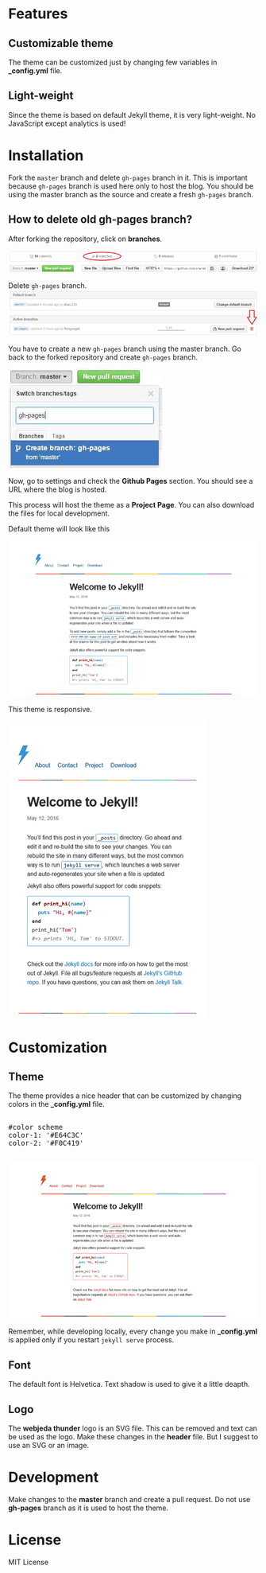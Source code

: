 # Features

## Customizable theme
The theme can be customized just by changing few variables in **_config.yml** file.

## Light-weight
Since the theme is based on default Jekyll theme, it is very light-weight. No JavaScript except analytics is used!


# Installation
Fork the ``master`` branch and delete ``gh-pages`` branch in it. This is important because ``gh-pages`` branch is used here only to host the blog. You should be using the master branch as the source and create a fresh ``gh-pages`` branch.

## How to delete old **gh-pages** branch?
After forking the repository, click on **branches**.


![delete gh-pages branch](/images/delete-github-branch.png)

Delete ``gh-pages`` branch.
![delete gh-pages branch](/images/delete-github-branch-2.png)

You have to create a new ``gh-pages`` branch using the master branch. Go back to the forked repository and create ``gh-pages`` branch.

![create gh-pages branch](/images/create-gh-pages-branch.JPG)

Now, go to settings and check the **Github Pages** section. You should see a URL where the blog is hosted.

This process will host the theme as a **Project Page**. You can also download the files for local development. 

Default theme will look like this

![webjeda thunder jekyll theme](/images/thunder-jekyll-theme.png)

This theme is responsive.

![webjeda thunder jekyll responsive theme](/images/thunder-responsive-jekyll-theme.png)


# Customization

## Theme
The theme provides a nice header that can be customized by changing colors in the **_config.yml** file.

<pre>

#color scheme
color-1: '#E64C3C'
color-2: '#F0C419' 

</pre>

![webjeda sidebar theme](/images/thunder-jekyll-theme-2.png)

Remember, while developing locally, every change you make in **_config.yml** is applied only if you restart ``jekyll serve`` process.

## Font 
The default font is Helvetica. Text shadow is used to give it a little deapth.

## Logo
The **webjeda thunder** logo is an SVG file. This can be removed and text can be used as the logo. Make these changes in the **header** file. But I suggest to use an SVG or an image.

# Development
Make changes to the **master** branch and create a pull request. Do not use **gh-pages** branch as it is used to host the theme.

# License
MIT License